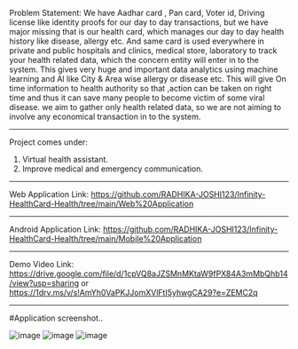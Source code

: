 
Problem Statement: We have Aadhar card , Pan card, Voter id, Driving license like identity proofs for our day to day transactions, but we have major missing that is our health card, which manages our day to day health history like disease, allergy etc. And same card is used everywhere in private and public hospitals and clinics, medical store, laboratory to track your health related data, which the concern entity will enter in to the system. This gives very huge and important data analytics using machine learning and Al like City & Area wise allergy or disease etc. This will give On time information to health authority so that ,action can be taken on right time and thus it can save many people to become victim of some viral disease. we aim to gather only health related data, so we are not aiming to involve any economical transaction in to the system. 
*******************************************************
Project comes under:
1. Virtual health assistant.
2. Improve medical and emergency communication.
*******************************************************
Web Application Link: 
https://github.com/RADHIKA-JOSHI123/Infinity-HealthCard-Health/tree/main/Web%20Application
*******************************************************
Android Application Link:
https://github.com/RADHIKA-JOSHI123/Infinity-HealthCard-Health/tree/main/Mobile%20Application
*******************************************************
Demo Video Link:
https://drive.google.com/file/d/1cpVQ8aJZSMnMKtaW9fPX84A3mMbQhb14/view?usp=sharing
or
https://1drv.ms/v/s!AmYh0VaPKJJomXVlFtI5yhwgCA29?e=ZEMC2q
*******************************************************

#Application screenshot..

![image](https://github.com/RADHIKA-JOSHI123/Digital-India-E-Health-Card/assets/65120628/028374b8-4b83-4005-80a8-9f8f120215c2)
![image](https://github.com/RADHIKA-JOSHI123/Digital-India-E-Health-Card/assets/65120628/0b64d8c7-78ad-478c-82d3-3992b87c0ddb)
![image](https://github.com/RADHIKA-JOSHI123/Digital-India-E-Health-Card/assets/65120628/4924e4d5-9d60-4dec-a32f-55222df883f5)











